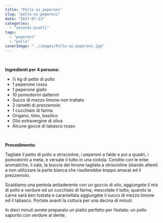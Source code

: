 ```yaml
---
title: "Pollo ai peperoni"
slug: "pollo-ai-peperoni"
date: "2017-07-13"
categories: 
  - "secondi-piatti"
tags: 
  - "peperoni"
  - "pollo"
coverImage: "../images/Pollo-ai-peperoni.jpg"
---
```


 

**Ingredienti per 4 persone:**

- 1⁄2 kg di petto di pollo
- 1 peperone rosso
- 1 peperone giallo
- 10 pomodorini datterini
- Succo di mezzo limone non trattato
- 2 rametti di prezzemolo
- 1 cucchiaio di farina
- Origano, timo, basilico
- Olio extravergine di oliva
- Alcune gocce di tabasco rosso

 

**Procedimento:**

Tagliate il petto di pollo a striscioline, i peperoni a falde e poi a quadri, i pomodorini a meta, e versate il tutto in una ciotola. Condite con le erbe aromatiche, il sale, la buccia del limone tagliata a striscioline (stando attenti a non utilizzare la parte bianca che risulterebbe troppo amara) ed il prezzemolo.

Scaldiamo una pentola antiaderente con un goccio di olio, aggiungete il mix di pollo e verdure ed un cucchiaio di farina, mescolate il tutto; quando la carne sarà ben tostata e caramellata aggiungete il succo di mezzo limone ed il tabasco. Portate avanti la cottura per una decina di minuti.

In dieci minuti avrete preparato un piatto perfetto per l’estate: un pollo saporito con verdure al dente.

